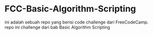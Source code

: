 # FCC-Basic-Algorithm-Scripting
ini adalah sebuah repo yang berisi code challenge dari FreeCodeCamp. repo ini challenge dari bab Basic Algorithm Scripting
